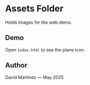 # Assets Folder

Holds images for the web demo.

## Demo
Open `index.html` to see the plane icon.

## Author
David Martinez — May 2025
